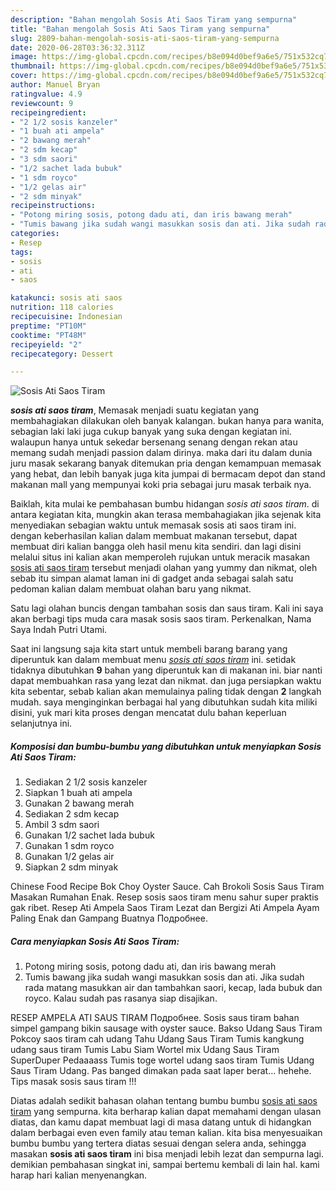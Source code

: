 ```yaml
---
description: "Bahan mengolah Sosis Ati Saos Tiram yang sempurna"
title: "Bahan mengolah Sosis Ati Saos Tiram yang sempurna"
slug: 2809-bahan-mengolah-sosis-ati-saos-tiram-yang-sempurna
date: 2020-06-28T03:36:32.311Z
image: https://img-global.cpcdn.com/recipes/b8e094d0bef9a6e5/751x532cq70/sosis-ati-saos-tiram-foto-resep-utama.jpg
thumbnail: https://img-global.cpcdn.com/recipes/b8e094d0bef9a6e5/751x532cq70/sosis-ati-saos-tiram-foto-resep-utama.jpg
cover: https://img-global.cpcdn.com/recipes/b8e094d0bef9a6e5/751x532cq70/sosis-ati-saos-tiram-foto-resep-utama.jpg
author: Manuel Bryan
ratingvalue: 4.9
reviewcount: 9
recipeingredient:
- "2 1/2 sosis kanzeler"
- "1 buah ati ampela"
- "2 bawang merah"
- "2 sdm kecap"
- "3 sdm saori"
- "1/2 sachet lada bubuk"
- "1 sdm royco"
- "1/2 gelas air"
- "2 sdm minyak"
recipeinstructions:
- "Potong miring sosis, potong dadu ati, dan iris bawang merah"
- "Tumis bawang jika sudah wangi masukkan sosis dan ati. Jika sudah rada matang masukkan air dan tambahkan saori, kecap, lada bubuk dan royco. Kalau sudah pas rasanya siap disajikan."
categories:
- Resep
tags:
- sosis
- ati
- saos

katakunci: sosis ati saos 
nutrition: 118 calories
recipecuisine: Indonesian
preptime: "PT10M"
cooktime: "PT48M"
recipeyield: "2"
recipecategory: Dessert

---
```



![Sosis Ati Saos Tiram](https://img-global.cpcdn.com/recipes/b8e094d0bef9a6e5/751x532cq70/sosis-ati-saos-tiram-foto-resep-utama.jpg)

<b><i>sosis ati saos tiram</i></b>, Memasak menjadi suatu kegiatan yang membahagiakan dilakukan oleh banyak kalangan. bukan hanya para wanita, sebagian laki laki juga cukup banyak yang suka dengan kegiatan ini. walaupun hanya untuk sekedar bersenang senang dengan rekan atau memang sudah menjadi passion dalam dirinya. maka dari itu dalam dunia juru masak sekarang banyak ditemukan pria dengan kemampuan memasak yang hebat, dan lebih banyak juga kita jumpai di bermacam depot dan stand makanan mall yang mempunyai koki pria sebagai juru masak terbaik nya.

Baiklah, kita mulai ke pembahasan bumbu hidangan <i>sosis ati saos tiram</i>. di antara kegiatan kita, mungkin akan terasa membahagiakan jika sejenak kita menyediakan sebagian waktu untuk memasak sosis ati saos tiram ini. dengan keberhasilan kalian dalam membuat makanan tersebut, dapat membuat diri kalian bangga oleh hasil menu kita sendiri. dan lagi disini melalui situs ini kalian akan memperoleh rujukan untuk meracik masakan <u>sosis ati saos tiram</u> tersebut menjadi olahan yang yummy dan nikmat, oleh sebab itu simpan alamat laman ini di gadget anda sebagai salah satu pedoman kalian dalam membuat olahan baru yang nikmat.

Satu lagi olahan buncis dengan tambahan sosis dan saus tiram. Kali ini saya akan berbagi tips muda cara masak sosis saos tiram. Perkenalkan, Nama Saya Indah Putri Utami.


Saat ini langsung saja kita start untuk membeli barang barang yang diperuntuk kan dalam membuat menu <u><i>sosis ati saos tiram</i></u> ini. setidak tidaknya dibutuhkan <b>9</b> bahan yang diperuntuk kan di makanan ini. biar nanti dapat membuahkan rasa yang lezat dan nikmat. dan juga persiapkan waktu kita sebentar, sebab kalian akan memulainya paling tidak dengan <b>2</b> langkah mudah. saya menginginkan berbagai hal yang dibutuhkan sudah kita miliki disini, yuk mari kita proses dengan mencatat dulu bahan keperluan selanjutnya ini.

<!--inarticleads1-->

##### Komposisi dan bumbu-bumbu yang dibutuhkan untuk menyiapkan Sosis Ati Saos Tiram:

1. Sediakan 2 1/2 sosis kanzeler
1. Siapkan 1 buah ati ampela
1. Gunakan 2 bawang merah
1. Sediakan 2 sdm kecap
1. Ambil 3 sdm saori
1. Gunakan 1/2 sachet lada bubuk
1. Gunakan 1 sdm royco
1. Gunakan 1/2 gelas air
1. Siapkan 2 sdm minyak


Chinese Food Recipe Bok Choy Oyster Sauce. Cah Brokoli Sosis Saus Tiram Masakan Rumahan Enak. Resep sosis saos tiram menu sahur super praktis gak ribet. Resep Ati Ampela Saos Tiram Lezat dan Bergizi Ati Ampela Ayam Paling Enak dan Gampang Buatnya Подробнее. 

<!--inarticleads2-->

##### Cara menyiapkan Sosis Ati Saos Tiram:

1. Potong miring sosis, potong dadu ati, dan iris bawang merah
1. Tumis bawang jika sudah wangi masukkan sosis dan ati. Jika sudah rada matang masukkan air dan tambahkan saori, kecap, lada bubuk dan royco. Kalau sudah pas rasanya siap disajikan.


RESEP AMPELA ATI SAUS TIRAM Подробнее. Sosis saus tiram bahan simpel gampang bikin sausage with oyster sauce. Bakso Udang Saus Tiram Pokcoy saos tiram cah udang Tahu Udang Saus Tiram Tumis kangkung udang saus tiram Tumis Labu Siam Wortel mix Udang Saus Tiram SuperDuper Pedaaaass Tumis toge wortel udang saos tiram Tumis Udang Saus Tiram Udang. Pas banged dimakan pada saat laper berat… hehehe. Tips masak sosis saus tiram !!! 

Diatas adalah sedikit bahasan olahan tentang bumbu bumbu <u>sosis ati saos tiram</u> yang sempurna. kita berharap kalian dapat memahami dengan ulasan diatas, dan kamu dapat membuat lagi di masa datang untuk di hidangkan dalam berbagai even even family atau teman kalian. kita bisa menyesuaikan bumbu bumbu yang tertera diatas sesuai dengan selera anda, sehingga masakan <b>sosis ati saos tiram</b> ini bisa menjadi lebih lezat dan sempurna lagi. demikian pembahasan singkat ini, sampai bertemu kembali di lain hal. kami harap hari kalian menyenangkan.
